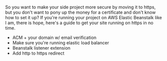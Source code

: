 So you want to make your side project more secure by moving it to https, but you
don't want to pony up the money for a certificate and don't know how to set it
up? If you're running your project on AWS Elastic Beanstalk like I am, there is
hope, here's a guide to get your site running on https in no time.

- ACM + your domain w/ email verification
- Make sure you're running elastic load balancer
- Beanstalk listener extension
- Add http to https redirect
